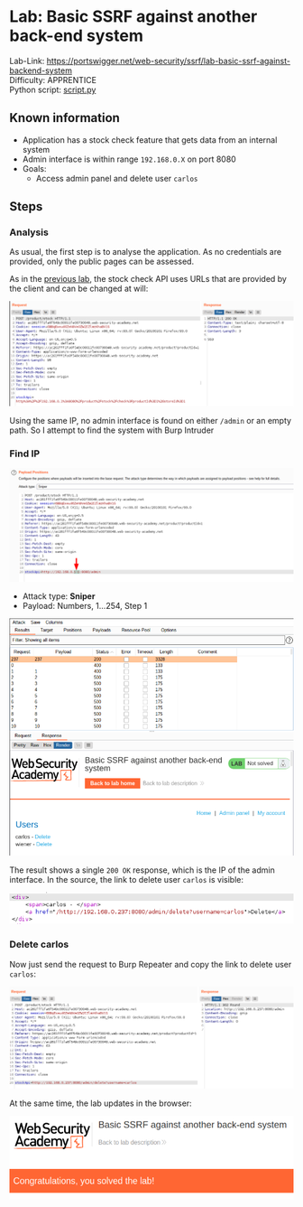 # Lab: Basic SSRF against another back-end system

Lab-Link: <https://portswigger.net/web-security/ssrf/lab-basic-ssrf-against-backend-system>  
Difficulty: APPRENTICE  
Python script: [script.py](script.py)  

## Known information

- Application has a stock check feature that gets data from an internal system
- Admin interface is within range `192.168.0.X` on port 8080
- Goals:
  - Access admin panel and delete user `carlos`

## Steps

### Analysis

As usual, the first step is to analyse the application. As no credentials are provided, only the public pages can be assessed.

As in the [previous lab](../Basic_SSRF_against_the_local_server/README.md), the stock check API uses URLs that are provided by the client and can be changed at will:

![api_request](img/api_request.png)

Using the same IP, no admin interface is found on either `/admin` or an empty path. So I attempt to find the system with Burp Intruder

### Find IP

![intruder](img/intruder.png)

- Attack type: **Sniper**
- Payload: Numbers, 1...254, Step 1

![intruder_result](img/intruder_result.png)

The result shows a single `200 OK` response, which is the IP of the admin interface. In the source, the link to delete user `carlos` is visible:

![link_to_delete](img/link_to_delete.png)

### Delete carlos

Now just send the request to Burp Repeater and copy the link to delete user `carlos`:

![delete_user_carlos](img/delete_user_carlos.png)

At the same time, the lab updates in the browser:

![success](img/success.png)
